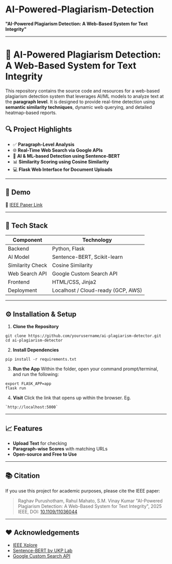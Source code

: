 # AI-Powered-Plagiarism-Detection

**"AI-Powered Plagiarism Detection: A Web-Based System for Text Integrity"**

---


# 🧠 AI-Powered Plagiarism Detection: A Web-Based System for Text Integrity

This repository contains the source code and resources for a web-based plagiarism detection system that leverages AI/ML models to analyze text at the **paragraph level**. It is designed to provide real-time detection using **semantic similarity techniques**, dynamic web querying, and detailed heatmap-based reports.

## 🔍 Project Highlights

- ✅ **Paragraph-Level Analysis**
- 🌐 **Real-Time Web Search via Google APIs**
- 🤖 **AI & ML-based Detection using Sentence-BERT**
- 📊 **Similarity Scoring using Cosine Similarity**
- 💻 **Flask Web Interface for Document Uploads**

---

## 🚀 Demo

🔗 [IEEE Paper Link](https://ieeexplore.ieee.org/document/11036044)

---

## 🧰 Tech Stack

| Component         | Technology                         |
|-------------------|------------------------------------|
| Backend           | Python, Flask                      |
| AI Model          | Sentence-BERT, Scikit-learn        |
| Similarity Check  | Cosine Similarity                  |
| Web Search API    | Google Custom Search API           |
| Frontend          | HTML/CSS, Jinja2                   |
| Deployment        | Localhost / Cloud-ready (GCP, AWS) |

---

## ⚙️ Installation & Setup

1. **Clone the Repository**
```
git clone https://github.com/yourusername/ai-plagiarism-detector.git
cd ai-plagiarism-detector
```

2. **Install Dependencies**

```
pip install -r requirements.txt
```

3. **Run the App**
   Within the folder, open your command prompt/terminal, and run the following:

```
export FLASK_APP=app
flask run
```

4. **Visit**
   Click the link that opens up within the browser.
   Eg.
```
`http://localhost:5000`
```

---

## 📈 Features

* **Upload Text** for checking
* **Paragraph-wise Scores** with matching URLs
* **Open-source and Free to Use**

---

## 📚 Citation

If you use this project for academic purposes, please cite the IEEE paper:

> Raghav Purushotham, Rahul Mahato, S.M. Vinay Kumar
> "AI-Powered Plagiarism Detection: A Web-Based System for Text Integrity",
> 2025 IEEE, DOI: [10.1109/11036044](https://ieeexplore.ieee.org/document/11036044)


---

## ❤️ Acknowledgements

* [IEEE Xplore](https://ieeexplore.ieee.org/)
* [Sentence-BERT by UKP Lab](https://www.sbert.net/)
* [Google Custom Search API](https://programmablesearchengine.google.com/)


